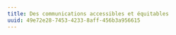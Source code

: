 ```yaml
---
title: Des communications accessibles et équitables
uuid: 49e72e28-7453-4233-8aff-456b3a956615
---
```

